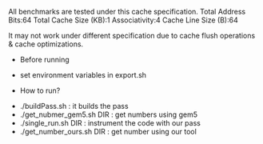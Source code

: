 All benchmarks are tested under this cache specification.
Total Address Bits:64
Total Cache Size (KB):1
Associativity:4
Cache Line Size (B):64

It may not work under different specification due to cache flush operations & cache optimizations.

* Before running
- set environment variables in export.sh

* How to run?
- ./buildPass.sh : it builds the pass
- ./get_nubmer_gem5.sh DIR : get numbers using gem5
- ./single_run.sh DIR : instrument the code with our pass
- ./get_number_ours.sh DIR : get number using our tool
